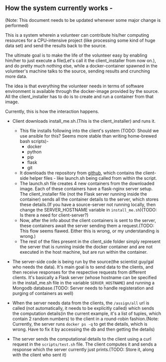 ## How the system currently works - 

(Note: This document needs to be updated whenever some major change is performed)

This is a system wherein a volunteer can contribute his/her computing resources for a CPU-intensive project (like processing some kind of huge data set) and send the results back to the source.<br />

The ultimate goal is to make the life of the volunteer easy by enabling him/her to just execute a file(Let's call it the client_installer from now on.), and do pretty much nothing else, while a docker-container spawned in the volunteer's machine talks to the source, sending results and crunching more data. <br />

The idea is that everything the volunteer needs in terms of software environment is available through the docker-image provided by the source. All the client_installer has to do is to create and run a container from that image.<br />

Currently, this is how the interaction happens.<br />

* Client downloads install_me.sh.(This is the client_installer) and runs it.
  * This file installs following into the client's system (TODO: Should we use ansible for this? Seems more stable than writing home-brewed bash scripts)-
    * docker
    * python
    * pip
    * flask
    * git
  * It downloads the repository from [github](https://github.com/arcolife/dockerComp.git), which contains the client-side helper files - like launch.sh being called from within the script.
  * The launch.sh file creates 4 new containers from the downloaded image. Each of these containers have a flask-nginx server setup. The client_installer file (not the Flask server running inside the container) sends all the container details to the server, which stores these details.(If you have a source-server not running locally, then change the SERVER_HOSTNAME variable in `install_me.sh`)(TODO: Is there a need for client-server?)
  * Now, after the info about the client containers is sent to the server, these containers await the server sending them a request.(TODO: This flow seems flawed. Either this is wrong, or my understanding is wrong.)
  * The rest of the files present in the client_side folder simply represent the server that is running inside the docker container and are not executed in the host machine, but are run within the container.

* The server-side code is being run by the source(the scientist guy/gal who needs the data). It's main goal is to send data to the clients, and then receive responses for the respective requests from different clients. It's basically a Flask server (whose hostname can be specified in the install_me.sh file in the variable `SERVER_HOSTNAME`) and running a Mongodb database.(TODO: Server needs to handle registeration and purging of containers as well)

* When the server needs data from the clients, the `/assign/all` url is called (not automatically, it needs to be explicitly called) which sends the computation details(in the current example, it's a list of tuples, which contain 2 random numbers) to the client in a round-robin fashion.(Note: Currently, the server runs `docker ps -q` to get the details, which is wrong. Have to fix it by accessing the db and then getting the details)

* The server sends the computational details to the client using a curl request in the `scripts/test.sh` file. The client computes it and sends a response which the server currently just prints.(TODO: Store it, along with the client who sent it)
